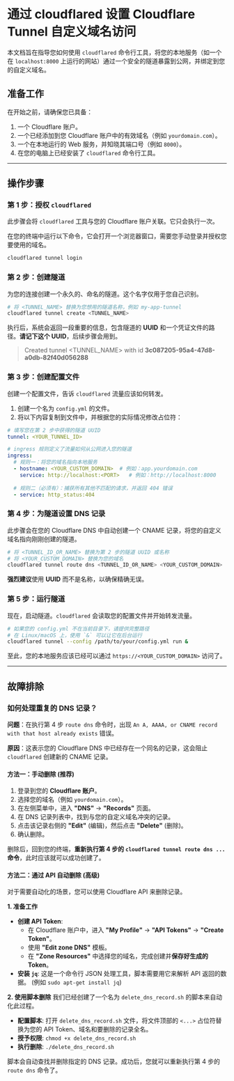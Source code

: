 # 通过 cloudflared 设置 Cloudflare Tunnel 自定义域名访问

本文档旨在指导您如何使用 `cloudflared` 命令行工具，将您的本地服务（如一个在 `localhost:8000` 上运行的网站）通过一个安全的隧道暴露到公网，并绑定到您的自定义域名。

## 准备工作

在开始之前，请确保您已具备：
1.  一个 Cloudflare 账户。
2.  一个已经添加到您 Cloudflare 账户中的有效域名（例如 `yourdomain.com`）。
3.  一个在本地运行的 Web 服务，并知晓其端口号（例如 `8000`）。
4.  在您的电脑上已经安装了 `cloudflared` 命令行工具。

---

## 操作步骤

### 第 1 步：授权 `cloudflared`

此步骤会将 `cloudflared` 工具与您的 Cloudflare 账户关联。它只会执行一次。

在您的终端中运行以下命令，它会打开一个浏览器窗口，需要您手动登录并授权您要使用的域名。

```bash
cloudflared tunnel login
```

### 第 2 步：创建隧道

为您的连接创建一个永久的、命名的隧道。这个名字仅用于您自己识别。

```bash
# 将 <TUNNEL_NAME> 替换为您想用的隧道名称，例如 my-app-tunnel
cloudflared tunnel create <TUNNEL_NAME>
```

执行后，系统会返回一段重要的信息，包含隧道的 **UUID** 和一个凭证文件的路径。**请记下这个 UUID**，后续步骤会用到。

> Created tunnel <TUNNEL_NAME> with id **3c087205-95a4-47d8-a0db-82f40d056288**

### 第 3 步：创建配置文件

创建一个配置文件，告诉 `cloudflared` 流量应该如何转发。

1.  创建一个名为 `config.yml` 的文件。
2.  将以下内容复制到文件中，并根据您的实际情况修改占位符：

```yaml
# 填写您在第 2 步中获得的隧道 UUID
tunnel: <YOUR_TUNNEL_ID>

# ingress 规则定义了流量如何从公网进入您的隧道
ingress:
  # 规则一：将您的域名指向本地服务
  - hostname: <YOUR_CUSTOM_DOMAIN>  # 例如：app.yourdomain.com
    service: http://localhost:<PORT>   # 例如：http://localhost:8000
  
  # 规则二（必须有）：捕获所有其他不匹配的请求，并返回 404 错误
  - service: http_status:404
```

### 第 4 步：为隧道设置 DNS 记录

此步骤会在您的 Cloudflare DNS 中自动创建一个 CNAME 记录，将您的自定义域名指向刚刚创建的隧道。

```bash
# 将 <TUNNEL_ID_OR_NAME> 替换为第 2 步的隧道 UUID 或名称
# 将 <YOUR_CUSTOM_DOMAIN> 替换为您的域名
cloudflared tunnel route dns <TUNNEL_ID_OR_NAME> <YOUR_CUSTOM_DOMAIN>
```
**强烈建议**使用 **UUID** 而不是名称，以确保精确无误。

### 第 5 步：运行隧道

现在，启动隧道。`cloudflared` 会读取您的配置文件并开始转发流量。

```bash
# 如果您的 config.yml 不在当前目录下，请提供完整路径
# 在 Linux/macOS 上，使用 `&` 可以让它在后台运行
cloudflared tunnel --config /path/to/your/config.yml run &
```

至此，您的本地服务应该已经可以通过 `https://<YOUR_CUSTOM_DOMAIN>` 访问了。

---

## 故障排除

### 如何处理重复的 DNS 记录？

**问题**：在执行第 4 步 `route dns` 命令时，出现 `An A, AAAA, or CNAME record with that host already exists` 错误。

**原因**：这表示您的 Cloudflare DNS 中已经存在一个同名的记录，这会阻止 `cloudflared` 创建新的 CNAME 记录。

#### 方法一：手动删除 (推荐)

1.  登录到您的 **Cloudflare 账户**。
2.  选择您的域名（例如 `yourdomain.com`）。
3.  在左侧菜单中，进入 **"DNS"** -> **"Records"** 页面。
4.  在 DNS 记录列表中，找到与您的自定义域名冲突的记录。
5.  点击该记录右侧的 **"Edit"** (编辑)，然后点击 **"Delete"** (删除)。
6.  确认删除。

删除后，回到您的终端，**重新执行第 4 步的 `cloudflared tunnel route dns ...` 命令**，此时应该就可以成功创建了。

#### 方法二：通过 API 自动删除 (高级)

对于需要自动化的场景，您可以使用 Cloudflare API 来删除记录。

**1. 准备工作**
   - **创建 API Token**:
     - 在 Cloudflare 账户中，进入 **"My Profile"** -> **"API Tokens"** -> **"Create Token"**。
     - 使用 **"Edit zone DNS"** 模板。
     - 在 **"Zone Resources"** 中选择您的域名，完成创建并**保存好生成的 Token**。
   - **安装 `jq`**: 这是一个命令行 JSON 处理工具，脚本需要用它来解析 API 返回的数据。 (例如 `sudo apt-get install jq`)

**2. 使用脚本删除**
   我们已经创建了一个名为 `delete_dns_record.sh` 的脚本来自动化此过程。
   - **配置脚本**: 打开 `delete_dns_record.sh` 文件，将文件顶部的 `<...>` 占位符替换为您的 API Token、域名和要删除的记录全名。
   - **授予权限**: `chmod +x delete_dns_record.sh`
   - **执行删除**: `./delete_dns_record.sh`

脚本会自动查找并删除指定的 DNS 记录。成功后，您就可以重新执行第 4 步的 `route dns` 命令了。
